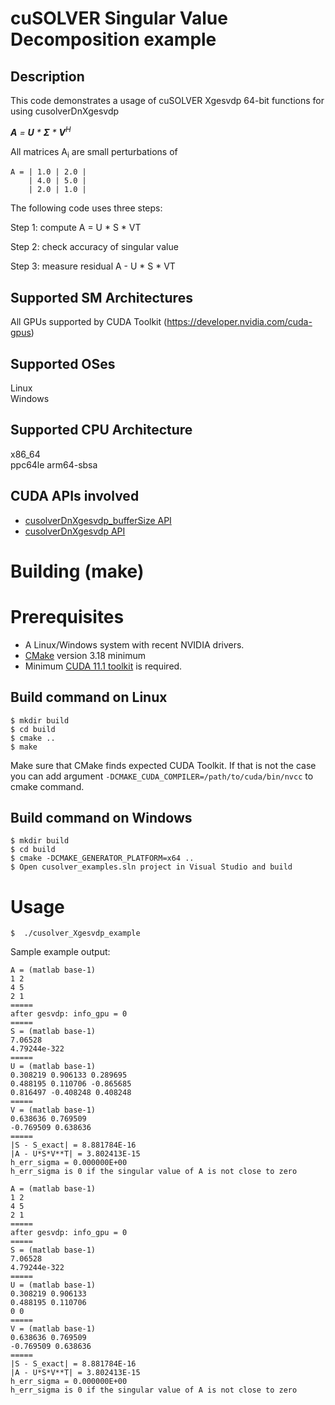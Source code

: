 # cuSOLVER Singular Value Decomposition example

## Description

This code demonstrates a usage of cuSOLVER Xgesvdp 64-bit functions for using cusolverDnXgesvdp

_**A** = **U** * **&Sigma;** * **V**<sup>H</sup>_

All matrices A<sub>i</sub> are small perturbations of
```
A = | 1.0 | 2.0 |
    | 4.0 | 5.0 |
    | 2.0 | 1.0 |
```

The following code uses three steps:

Step 1: compute A = U * S * VT

Step 2: check accuracy of singular value

Step 3: measure residual A - U * S * VT

## Supported SM Architectures

All GPUs supported by CUDA Toolkit (https://developer.nvidia.com/cuda-gpus)  

## Supported OSes

Linux  
Windows

## Supported CPU Architecture

x86_64  
ppc64le
arm64-sbsa

## CUDA APIs involved
- [cusolverDnXgesvdp_bufferSize  API](https://docs.nvidia.com/cuda/cusolver/index.html#cuSolverDnXgesvdp)
- [cusolverDnXgesvdp API](https://docs.nvidia.com/cuda/cusolver/index.html#cuSolverDnXgesvdp)

# Building (make)

# Prerequisites
- A Linux/Windows system with recent NVIDIA drivers.
- [CMake](https://cmake.org/download) version 3.18 minimum
- Minimum [CUDA 11.1 toolkit](https://developer.nvidia.com/cuda-downloads) is required.

## Build command on Linux
```
$ mkdir build
$ cd build
$ cmake ..
$ make
```
Make sure that CMake finds expected CUDA Toolkit. If that is not the case you can add argument `-DCMAKE_CUDA_COMPILER=/path/to/cuda/bin/nvcc` to cmake command.

## Build command on Windows
```
$ mkdir build
$ cd build
$ cmake -DCMAKE_GENERATOR_PLATFORM=x64 ..
$ Open cusolver_examples.sln project in Visual Studio and build
```

# Usage
```
$  ./cusolver_Xgesvdp_example
```

Sample example output:

```
A = (matlab base-1)
1 2
4 5
2 1
=====
after gesvdp: info_gpu = 0
=====
S = (matlab base-1)
7.06528
4.79244e-322
=====
U = (matlab base-1)
0.308219 0.906133 0.289695
0.488195 0.110706 -0.865685
0.816497 -0.408248 0.408248
=====
V = (matlab base-1)
0.638636 0.769509
-0.769509 0.638636
=====
|S - S_exact| = 8.881784E-16
|A - U*S*V**T| = 3.802413E-15
h_err_sigma = 0.000000E+00
h_err_sigma is 0 if the singular value of A is not close to zero

A = (matlab base-1)
1 2
4 5
2 1
=====
after gesvdp: info_gpu = 0
=====
S = (matlab base-1)
7.06528
4.79244e-322
=====
U = (matlab base-1)
0.308219 0.906133
0.488195 0.110706
0 0
=====
V = (matlab base-1)
0.638636 0.769509
-0.769509 0.638636
=====
|S - S_exact| = 8.881784E-16
|A - U*S*V**T| = 3.802413E-15
h_err_sigma = 0.000000E+00
h_err_sigma is 0 if the singular value of A is not close to zero
```
